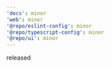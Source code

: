 ```yaml
---
'docs': minor
'web': minor
'@repo/eslint-config': minor
'@repo/typescript-config': minor
'@repo/ui': minor
---
```


released
